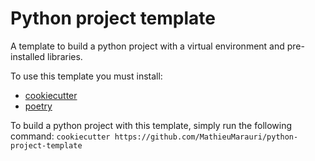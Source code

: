 # Python project template

A template to build a python project with a virtual environment and pre-installed libraries.

To use this template you must install:

* [cookiecutter](https://github.com/cookiecutter/cookiecutter)
* [poetry](https://python-poetry.org/docs/)

To build a python project with this template, simply run the following command:
`cookiecutter https://github.com/MathieuMarauri/python-project-template`
